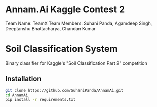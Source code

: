 # Annam.Ai Kaggle Contest 2
Team Name: TeamX
Team Members: Suhani Panda, Agamdeep Singh, Deeptanshu Bhattacharya, Chandan Kumar
# Soil Classification System

Binary classifier for Kaggle's "Soil Classification Part 2" competition

## Installation
```bash
git clone https://github.com/SuhaniPanda/AnnamAi.git
cd AnnamAi
pip install -r requirements.txt
